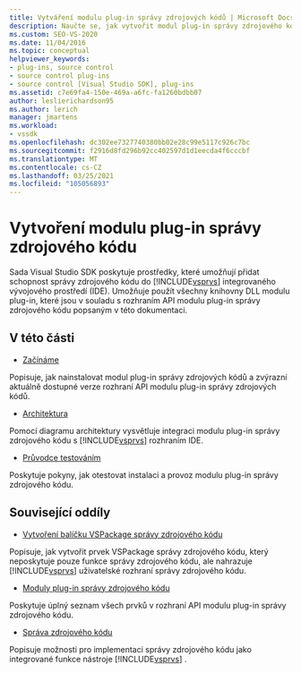 ```yaml
---
title: Vytváření modulu plug-in správy zdrojových kódů | Microsoft Docs
description: Naučte se, jak vytvořit modul plug-in správy zdrojového kódu, který přidá schopnost správy zdrojového kódu do integrovaného vývojového prostředí (IDE) sady Visual Studio.
ms.custom: SEO-VS-2020
ms.date: 11/04/2016
ms.topic: conceptual
helpviewer_keywords:
- plug-ins, source control
- source control plug-ins
- source control [Visual Studio SDK], plug-ins
ms.assetid: c7e69fa4-150e-469a-a6fc-fa1260bdbb07
author: leslierichardson95
ms.author: lerich
manager: jmartens
ms.workload:
- vssdk
ms.openlocfilehash: dc302ee7327740380bb02e28c99e5117c926c7bc
ms.sourcegitcommit: f2916d8fd296b92cc402597d1d1eecda4f6cccbf
ms.translationtype: MT
ms.contentlocale: cs-CZ
ms.lasthandoff: 03/25/2021
ms.locfileid: "105056893"
---
```

# <a name="create-a-source-control-plug-in"></a>Vytvoření modulu plug-in správy zdrojového kódu
Sada Visual Studio SDK poskytuje prostředky, které umožňují přidat schopnost správy zdrojového kódu do [!INCLUDE[vsprvs](../../code-quality/includes/vsprvs_md.md)] integrovaného vývojového prostředí (IDE). Umožňuje použít všechny knihovny DLL modulu plug-in, které jsou v souladu s rozhraním API modulu plug-in správy zdrojového kódu popsaným v této dokumentaci.

## <a name="in-this-section"></a>V této části
- [Začínáme](../../extensibility/internals/getting-started-with-source-control-plug-ins.md)

 Popisuje, jak nainstalovat modul plug-in správy zdrojových kódů a zvýrazní aktuálně dostupné verze rozhraní API modulu plug-in správy zdrojových kódů.

- [Architektura](../../extensibility/internals/source-control-plug-in-architecture.md)

 Pomocí diagramu architektury vysvětluje integraci modulu plug-in správy zdrojového kódu s [!INCLUDE[vsprvs](../../code-quality/includes/vsprvs_md.md)] rozhraním IDE.

- [Průvodce testováním](../../extensibility/internals/test-guide-for-source-control-plug-ins.md)

 Poskytuje pokyny, jak otestovat instalaci a provoz modulu plug-in správy zdrojového kódu.

## <a name="related-sections"></a>Související oddíly
- [Vytvoření balíčku VSPackage správy zdrojového kódu](../../extensibility/internals/creating-a-source-control-vspackage.md)

 Popisuje, jak vytvořit prvek VSPackage správy zdrojového kódu, který neposkytuje pouze funkce správy zdrojového kódu, ale nahrazuje [!INCLUDE[vsprvs](../../code-quality/includes/vsprvs_md.md)] uživatelské rozhraní správy zdrojového kódu.

- [Moduly plug-in správy zdrojového kódu](../../extensibility/source-control-plug-ins.md)

 Poskytuje úplný seznam všech prvků v rozhraní API modulu plug-in správy zdrojového kódu.

- [Správa zdrojového kódu](../../extensibility/internals/source-control.md)

 Popisuje možnosti pro implementaci správy zdrojového kódu jako integrované funkce nástroje [!INCLUDE[vsprvs](../../code-quality/includes/vsprvs_md.md)] .
